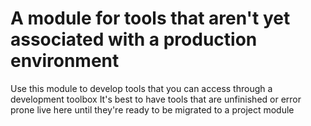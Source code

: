 # A module for tools that aren't yet associated with a production environment

Use this module to develop tools that you can access through a development toolbox
It's best to have tools that are unfinished or error prone live here until they're
ready to be migrated to a project module